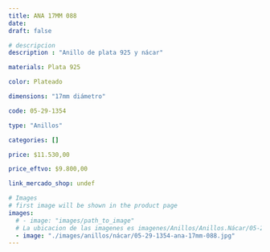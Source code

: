 ```yaml
---
title: ANA 17MM 088
date: 
draft: false

# descripcion
description : "Anillo de plata 925 y nácar"

materials: Plata 925

color: Plateado

dimensions: "17mm diámetro"

code: 05-29-1354

type: "Anillos"

categories: []

price: $11.530,00

price_eftvo: $9.800,00

link_mercado_shop: undef

# Images
# first image will be shown in the product page
images:
  # - image: "images/path_to_image"
  # La ubicacion de las imagenes es imagenes/Anillos/Anillos.Nácar/05-29-1354-ana-17mm-088
  - image: "./images/anillos/nácar/05-29-1354-ana-17mm-088.jpg"
---
```


